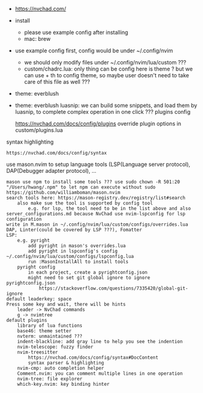 

* https://nvchad.com/
* install
  * please use example config after installing
  * mac: brew

* use example config first, config would be under ~/.config/nvim
  * we should only modify files under ~/.config/nvim/lua/custom ???
  * custom/chadrc.lua: only thing can be config here is theme ?
    but we can use <leader> + th to config theme, so maybe user doesn't need to take care of this file as well ???

* theme: everblush

* theme: everblush
luasnip: we can build some snippets, and load them by luasnip, to complete complex operation in one click ???
plugins config

    https://nvchad.com/docs/config/plugins
    override plugin options in custom/plugins.lua

syntax highlighting

    https://nvchad.com/docs/config/syntax

use mason.nvim to setup language tools (LSP(Language server protocol), DAP(Debugger adapter protocol), …

    mason use npm to install some tools ??? use sudo chown -R 501:20 "/Users/hwang/.npm" to let npm can execute without sudo
    https://github.com/williamboman/mason.nvim
    search tools here: https://mason-registry.dev/registry/list#search
        also make sue the tool is supported by config tool
            e.g. for lsp, the tool need to be in the list above and also server_configurations.md because NvChad use nvim-lspconfig for lsp configuration
    write in M.mason in ~/.config/nvim/lua/custom/configs/overrides.lua
    DAP, Linter(could be covered by LSP ???), Fomatter
    LSP:
        e.g. pyright
            add pyright in mason's overrides.lua
            add pyright in lspconfig's config ~/.config/nvim/lua/custom/configs/lspconfig.lua
            run :MasonInstallAll to install tools
        pyright config
            in each project, create a pyrightconfig.json
            might need to set git global ignore to ignore pyrightconfig.json
                https://stackoverflow.com/questions/7335420/global-git-ignore
    default leaderkey: space
    Press some key and wait, there will be hints
        leader -> NvChad commands
        g -> nvimtree
    default plugins
        library of lua functions
        base46: theme setter
        nvterm: unmaintained ???
        indent-blackline: add gray line to help you see the indention
        nvim-telescope: fuzzy finder
        nvim-treesitter
            https://nvchad.com/docs/config/syntax#DocContent
            syntax parser & highlighting
        nvim-cmp: auto completion helper
        Comment.nvim: you can comment multiple lines in one operation
        nvim-tree: file explorer
        which-key.nvim: key binding hinter

